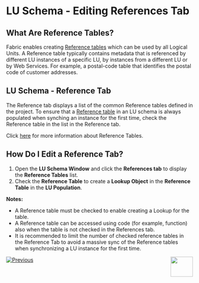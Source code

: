 # LU Schema - Editing References Tab

## What Are Reference Tables?
Fabric enables creating [Reference tables](/articles/22_reference(commonDB)_tables/01_fabric_commonDB_overview.md) which can be used by all Logical Units.
A Reference table typically contains metadata that is referenced by different LU instances of a specific LU, by instances from a different LU or by Web Services. For example, a postal-code table that identifies the postal code of customer addresses. 
 

## LU Schema - Reference Tab
The Reference tab displays a list of the common Reference tables defined in the project. 
To ensure that a [Reference table](/articles/22_reference(commonDB)_tables/02_reference_table_fabric_studio.md#sync-method) in an LU schema is always populated when synching an instance for the first time, check the Reference table in the list in the Reference tab.

Click [here](/articles/22_reference%28commonDB%29_tables/02_reference_table_fabric_studio.md) for more information about Reference Tables.

## How Do I Edit a Reference Tab? 
1. Open the **LU Schema Window** and click the **References tab** to display the **Reference Tables** list. 
1. Check the **Reference Table** to create a **Lookup Object** in the **Reference Table** in the **LU Population**.


**Notes:** 
* A Reference table must be checked to enable creating a Lookup  for the table.   
* A Reference table can be accessed using code (for example, function) also when the table is not checked in the References tab. 
* It is recommended to limit the number of checked reference tables in the Reference Tab to avoid a massive sync of the Reference tables when synchronizing a LU instance for the first time.

[![Previous](/articles/images/Previous.png)](/articles/03_logical_units/14_edit%20enrichment%20order.md)[<img align="right" width="60" height="54" src="/articles/images/Next.png">](/articles/03_logical_units/16_LU_schema_group_and_ungroup_tables.md)
